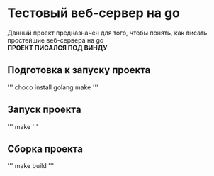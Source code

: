# Тестовый веб-сервер на go
Данный проект предназначен для того, чтобы понять, как писать простейшие веб-сервера на go <br>
<b>ПРОЕКТ ПИСАЛСЯ ПОД ВИНДУ</b>

## Подготовка к запуску проекта
'''
choco install golang make
'''

## Запуск проекта
'''
make
'''

## Сборка проекта
'''
make build
'''
